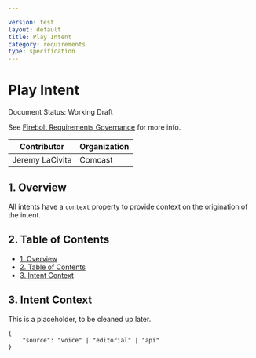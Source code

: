 ```yaml
---

version: test
layout: default
title: Play Intent
category: requirements
type: specification
---
```

# Play Intent

Document Status: Working Draft

See [Firebolt Requirements Governance](../../../governance) for more info.

| Contributor     | Organization   |
| --------------- | -------------- |
| Jeremy LaCivita | Comcast        |

## 1. Overview
All intents have a `context` property to provide context on the origination of the intent.

## 2. Table of Contents
- [1. Overview](#1-overview)
- [2. Table of Contents](#2-table-of-contents)
- [3. Intent Context](#3-intent-context)

## 3. Intent Context
This is a placeholder, to be cleaned up later.

```
{
    "source": "voice" | "editorial" | "api"
}
```


